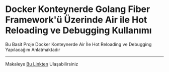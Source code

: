 # Docker Konteynerde Golang Fiber Framework'ü Üzerinde Air ile Hot Reloading ve Debugging Kullanımı

Bu Basit Proje Docker Konteynerde Air İle Hot Reloading ve Debugging Yapılacağını Anlatmaktadır

***

Makaleye [Bu Linkten](https://medium.com/@eraynac/docker-konteynerde-golang-fiber-framework%C3%BC-%C3%BCzerinde-air-toml-ile-hot-reloading-ve-debugging-5f3a9bf66839) Ulaşabilirsiniz
